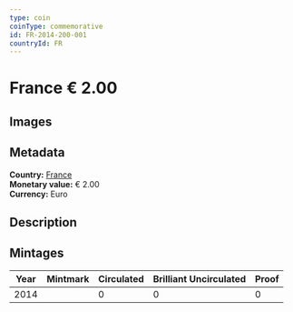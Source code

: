```yaml
---
type: coin
coinType: commemorative
id: FR-2014-200-001
countryId: FR
---
```


# France € 2.00

## Images


## Metadata

**Country:** [France](../../Countries/France/index.md)\
**Monetary value:** € 2.00\
**Currency:** Euro

## Description


## Mintages

| Year | Mintmark | Circulated | Brilliant Uncirculated | Proof |
| ---- | -------- | ---------- | ---------------------- | ----- |
| 2014 |  | 0| 0 | 0 |
